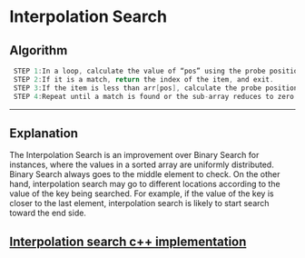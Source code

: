 # Interpolation Search
  
## Algorithm
```c
 STEP 1:In a loop, calculate the value of “pos” using the probe position formula. 
 STEP 2:If it is a match, return the index of the item, and exit. 
 STEP 3:If the item is less than arr[pos], calculate the probe position of the left sub-array. Otherwise calculate the same in the right  sub-array. 
 STEP 4:Repeat until a match is found or the sub-array reduces to zero. 
 ```
---
## Explanation
 The Interpolation Search is an improvement over Binary Search for instances, where the values in a sorted array are uniformly    distributed. 
  Binary Search always goes to the middle element to check. 
  On the other hand, interpolation search may go to different locations according to the value of the key being searched. 
  For example, if the value of the key is closer to the last element, interpolation search is likely to start search toward the end side.
 
 
## [Interpolation search c++ implementation](Interpolation_search.cpp) 
